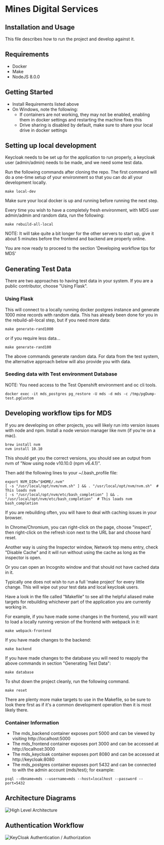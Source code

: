 # Mines Digital Services

## Installation and Usage

This file describes how to run the project and develop against it.

## Requirements

- Docker
- Make
- NodeJS 8.0.0

## Getting Started

- Install Requirements listed above
- On Windows, note the following:
    - If containers are not working, they may not be enabled, enabling them in docker settings and restarting the machine fixes this
    - Drive sharing is disabled by default, make sure to share your local drive in docker settings

## Setting up local development

Keycloak needs to be set up for the application to run properly, a keycloak user (admin/admin) needs to be made, and we need some test data.


Run the following commands after cloning the repo.  The first command will do a one-time setup of your environment so that you can do all your development locally.

```
make local-dev
```

Make sure your local docker is up and running before running the next step.

Every time you wish to have a completely fresh environment, with MDS user admin/admin and random data, run the following:

```
make rebuild-all-local
```

NOTE: It will take quite a bit longer for the other servers to start up, give it about 5 minutes before the frontend and backend are properly online.

You are now ready to proceed to the section 'Developing workflow tips for MDS'


## Generating Test Data

There are two approaches to having test data in your system.  If you are a public contributor, choose "Using Flask".

### Using Flask

This will connect to a locally running docker postgres instance and generate 1000 mine records with random data.  This has already been done for you in the rebuild-all-local step, but if you need more data:

```
make generate-rand1000
```

or if you require less data...

```
make generate-rand100
```

The above commands generate random data.  For data from the test system, the alternative approach below will also provide you with data.

### Seeding data with Test environment Database

NOTE: You need access to the Test Openshift environment and oc cli tools.

```
docker exec -it mds_postgres pg_restore -U mds -d mds -c /tmp/pgDump-test.pgCustom
```

## Developing workflow tips for MDS

If you are developing on other projects, you will likely run into version issues with node and npm.  Install a node version manager like nvm (if you're on a mac).

```
brew install nvm
nvm install 10.10
```
This should get you the correct versions, you should see an output from nvm of "Now using node v10.10.0 (npm v6.4.1)".

Then add the following lines to your ~/.bash_profile file:

```
export NVM_DIR="$HOME/.nvm"
[ -s "/usr/local/opt/nvm/nvm.sh" ] && . "/usr/local/opt/nvm/nvm.sh"  # This loads nvm
[ -s "/usr/local/opt/nvm/etc/bash_completion" ] && . "/usr/local/opt/nvm/etc/bash_completion"  # This loads nvm bash_completion
```

If you are rebuilding often, you will have to deal with caching issues in your browser.

In Chrome/Chromium, you can right-click on the page, choose "inspect", then right-click on the refresh icon next to the URL bar and choose hard reset.

Another way is using the Inspector window, Network top menu entry, check "Disable Cache" and it will run without using the cache as long as the inspector is open.

Or you can open an Incognito window and that should not have cached data in it.

Typically one does not wish to run a full 'make project' for every little change.  This will wipe out your test data and local keycloak users.

Have a look in the file called "Makefile" to see all the helpful aliased make targets for rebuilding whichever part of the application you are currently working in.  

For example, if you have made some changes in the frontend, you will want to load a locally running version of the frontend with webpack in it:

```
make webpack-frontend
```

If you have made changes to the backend:
```
make backend
```

If you have made changes to the database you will need to reapply the above commands in section "Generating Test Data":
```
make database
```

To shut down the project cleanly, run the following command.
```
make reset
```

There are plenty more make targets to use in the Makefile, so be sure to look there first as if it's a common development operation then it is most likely there.


### Container Information

- The mds_backend container exposes port 5000 and can be viewed by visiting http://localhost:5000
- The mds_frontend container exposes port 3000 and can be accessed at http://localhost:3000
- The mds_keycloak container exposes port 8080 and can be accessed at http://keycloak:8080
- The mds_postgres container exposes port 5432 and can be connected to with the admin account (mds/test); for example:

```
psql --dbname=mds --username=mds --host=localhost --password --port=5432
```

## Architecture Diagrams

![High Level Architecture](https://user-images.githubusercontent.com/25966613/51941464-83e91500-23c9-11e9-8a02-fa17a91c8411.png)

## Authentication Workflow

![KeyCloak Authentication / Authorization](https://user-images.githubusercontent.com/25966613/52016147-a302a800-2498-11e9-87ce-e59bd0464656.png)
